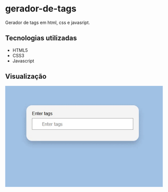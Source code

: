 # gerador-de-tags

Gerador de tags em html, css e javasript.

## Tecnologias utilizadas
  <ul>
    <li>HTML5</li>
    <li>CSS3</li>
    <li>Javascript</li>
  </ul>


## Visualização

<img src="Video_1664634332.gif">
